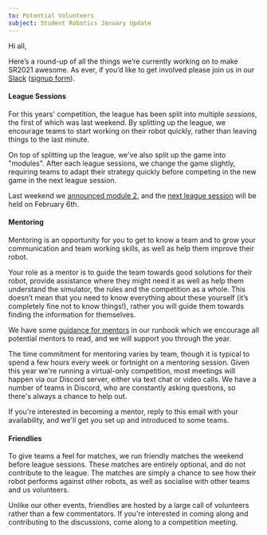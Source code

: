 ```yaml
---
to: Potential Volunteers
subject: Student Robotics January Update
---
```


Hi all,

Here’s a round-up of all the things we’re currently working on to make SR2021
awesome. As ever, if you’d like to get involved please join us in our [Slack][slack]
([signup form][slack-signup]).

#### League Sessions

For this years' competition, the league has been split into multiple _sessions_,
the first of which was last weekend. By splitting up the league, we encourage
teams to start working on their robot quickly, rather than leaving things to
the last minute.

On top of splitting up the league, we've also split up the game into "modules".
After each league sessions, we change the game slightly, requiring teams to
adapt their strategy quickly before competing in the new game in the next league
session.

Last weekend we [announced module 2][module-2-announcement], and the [next league session][next-league-session]
will be held on February 6th.

#### Mentoring

Mentoring is an opportunity for you to get to know a team and to grow your
communication and team working skills, as well as help them improve their robot.

Your role as a mentor is to guide the team towards good solutions for their
robot, provide assistance where they might need it as well as help them
understand the simulator, the rules and the competition as a whole. This doesn’t mean
that you need to know everything about these yourself (it’s completely fine not
to know things!), rather you will guide them towards finding the information for
themselves.

We have some [guidance for mentors][mentor-guidance] in our runbook which we
encourage all potential mentors to read, and we will support you through the year.

The time commitment for mentoring varies by team, though it is typical to spend
a few hours every week or fortnight on a mentoring session. Given this year we're
running a virtual-only competition, most meetings will happen via our Discord server,
either via text chat or video calls. We have a number of teams in Discord, who are
constantly asking questions, so
there's always a chance to help out.

If you're interested in becoming a mentor, reply to this email with your availability,
and we'll get you set up and introduced to some teams.

#### Friendlies

To give teams a feel for matches, we run friendly matches the weekend before league
sessions. These matches are entirely optional, and do not contribute to the league.
The matches are simply a chance to see how their robot performs against other
robots, as well as socialise with other teams and us volunteers.

Unlike our other events, friendlies are hosted by a large call of volunteers
rather than a few commentators. If you're interested in coming along and contributing
to the discussions, come along to a competition meeting.


[slack]: https://studentrobotics.slack.com
[slack-signup]: https://goo.gl/forms/Maq41MHF8CYSRVn83
[mentor-guidance]: https://studentrobotics.org/runbook/volunteering/mentor-guidance/
[module-2-announcement]: https://studentrobotics.org/news/2021-01-16-sr2021-first-league-sessions/
[next-league-session]: https://studentrobotics.org/events/sr2021/league-2/
